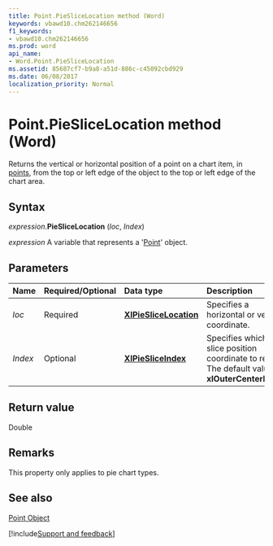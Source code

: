 ```yaml
---
title: Point.PieSliceLocation method (Word)
keywords: vbawd10.chm262146656
f1_keywords:
- vbawd10.chm262146656
ms.prod: word
api_name:
- Word.Point.PieSliceLocation
ms.assetid: 85687cf7-b9a8-a51d-886c-c45092cbd929
ms.date: 06/08/2017
localization_priority: Normal
---
```



# Point.PieSliceLocation method (Word)

Returns the vertical or horizontal position of a point on a chart item, in [points](../language/glossary/vbe-glossary.md#point), from the top or left edge of the object to the top or left edge of the chart area.


## Syntax

_expression_.**PieSliceLocation** (_loc_, _Index_)

_expression_ A variable that represents a '[Point](Word.Point.md)' object.


## Parameters



|Name|Required/Optional|Data type|Description|
|:-----|:-----|:-----|:-----|
| _loc_|Required| **[XlPieSliceLocation](Word.xlpieslicelocation.md)**|Specifies a horizontal or vertical coordinate.|
| _Index_|Optional| **[XlPieSliceIndex](Word.xlpiesliceindex.md)**|Specifies which pie slice position coordinate to return. The default value is **xlOuterCenterPoint**.|

## Return value

Double


## Remarks

This property only applies to pie chart types.


## See also


[Point Object](Word.Point.md)

[!include[Support and feedback](~/includes/feedback-boilerplate.md)]
